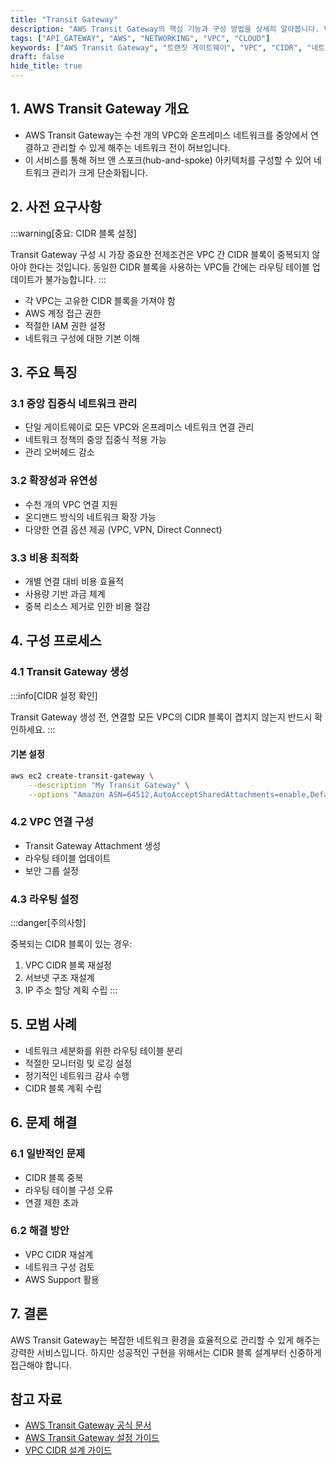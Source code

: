```yaml
---
title: "Transit Gateway"
description: "AWS Transit Gateway의 핵심 기능과 구성 방법을 상세히 알아봅니다. VPC간 효율적인 네트워크 연결 구성부터 주의해야 할 CIDR 설정까지, AWS 네트워크 아키텍처 설계에 필요한 모든 내용을 다룹니다."
tags: ["API_GATEWAY", "AWS", "NETWORKING", "VPC", "CLOUD"]
keywords: ["AWS Transit Gateway", "트랜짓 게이트웨이", "VPC", "CIDR", "네트워크", "클라우드", "AWS 네트워킹", "하이브리드 클라우드", "VPC 피어링", "네트워크 아키텍처"]
draft: false
hide_title: true
---
```


## 1. AWS Transit Gateway 개요

- AWS Transit Gateway는 수천 개의 VPC와 온프레미스 네트워크를 중앙에서 연결하고 관리할 수 있게 해주는 네트워크 전이 허브입니다. 
- 이 서비스를 통해 허브 앤 스포크(hub-and-spoke) 아키텍처를 구성할 수 있어 네트워크 관리가 크게 단순화됩니다.

## 2. 사전 요구사항

:::warning[중요: CIDR 블록 설정]

Transit Gateway 구성 시 가장 중요한 전제조건은 VPC 간 CIDR 블록이 중복되지 않아야 한다는 것입니다. 동일한 CIDR 블록을 사용하는 VPC들 간에는 라우팅 테이블 업데이트가 불가능합니다.
:::

- 각 VPC는 고유한 CIDR 블록을 가져야 함
- AWS 계정 접근 권한
- 적절한 IAM 권한 설정
- 네트워크 구성에 대한 기본 이해

## 3. 주요 특징

### 3.1 중앙 집중식 네트워크 관리

- 단일 게이트웨이로 모든 VPC와 온프레미스 네트워크 연결 관리
- 네트워크 정책의 중앙 집중식 적용 가능
- 관리 오버헤드 감소

### 3.2 확장성과 유연성

- 수천 개의 VPC 연결 지원
- 온디맨드 방식의 네트워크 확장 가능
- 다양한 연결 옵션 제공 (VPC, VPN, Direct Connect)

### 3.3 비용 최적화

- 개별 연결 대비 비용 효율적
- 사용량 기반 과금 체계
- 중복 리소스 제거로 인한 비용 절감

## 4. 구성 프로세스

### 4.1 Transit Gateway 생성

:::info[CIDR 설정 확인]

Transit Gateway 생성 전, 연결할 모든 VPC의 CIDR 블록이 겹치지 않는지 반드시 확인하세요.
:::

#### 기본 설정
```bash
aws ec2 create-transit-gateway \
    --description "My Transit Gateway" \
    --options "Amazon ASN=64512,AutoAcceptSharedAttachments=enable,DefaultRouteTableAssociation=enable,DefaultRouteTablePropagation=enable,VpnEcmpSupport=enable,DnsSupport=enable"
```

### 4.2 VPC 연결 구성

- Transit Gateway Attachment 생성
- 라우팅 테이블 업데이트
- 보안 그룹 설정

### 4.3 라우팅 설정

:::danger[주의사항]

중복되는 CIDR 블록이 있는 경우:
1. VPC CIDR 블록 재설정
2. 서브넷 구조 재설계
3. IP 주소 할당 계획 수립
   :::

## 5. 모범 사례

- 네트워크 세분화를 위한 라우팅 테이블 분리
- 적절한 모니터링 및 로깅 설정
- 정기적인 네트워크 감사 수행
- CIDR 블록 계획 수립

## 6. 문제 해결

### 6.1 일반적인 문제

- CIDR 블록 중복
- 라우팅 테이블 구성 오류
- 연결 제한 초과

### 6.2 해결 방안

- VPC CIDR 재설계
- 네트워크 구성 검토
- AWS Support 활용

## 7. 결론

AWS Transit Gateway는 복잡한 네트워크 환경을 효율적으로 관리할 수 있게 해주는 강력한 서비스입니다. 하지만 성공적인 구현을 위해서는 CIDR 블록 설계부터 신중하게 접근해야 합니다.

## 참고 자료

- [AWS Transit Gateway 공식 문서](https://docs.aws.amazon.com/vpc/latest/tgw/what-is-transit-gateway.html)
- [AWS Transit Gateway 설정 가이드](https://docs.aws.amazon.com/vpc/latest/tgw/tgw-how-it-works.html)
- [VPC CIDR 설계 가이드](https://docs.aws.amazon.com/vpc/latest/userguide/VPC_Subnets.html)